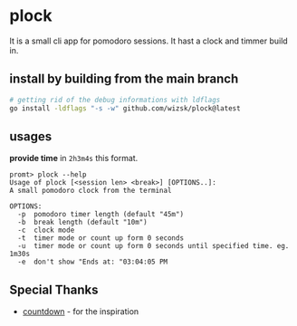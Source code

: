 # plock

It is a small cli app for pomodoro sessions. It hast a clock and timmer build in.

## install by building from the main branch

```bash
# getting rid of the debug informations with ldflags
go install -ldflags "-s -w" github.com/wizsk/plock@latest
```

## usages

**provide time** in `2h3m4s` this format.

```
promt> plock --help
Usage of plock [<session len> <break>] [OPTIONS..]:
A small pomodoro clock from the terminal

OPTIONS:
  -p  pomodoro timer length (default "45m")
  -b  break length (default "10m")
  -c  clock mode
  -t  timer mode or count up form 0 seconds
  -u  timer mode or count up form 0 seconds until specified time. eg. 1m30s
  -e  don't show "Ends at: "03:04:05 PM
```


## Special Thanks

- [countdown](https://github.com/antonmedv/countdown) - for the inspiration
